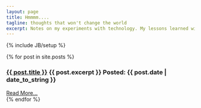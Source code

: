 ```yaml
---
layout: page
title: Hmmmm....
tagline: thoughts that won't change the world
excerpt: Notes on my experiments with technology. My lessons learned will be documented here, warts and all. Maybe it will be useful to someone.
---
```

{% include JB/setup %}

<div class="posts">
  {% for post in site.posts %}
    <div class="post">
	<h3 class="title"><a href="{{ BASE_PATH }}{{ post.url }}">{{ post.title }}</a>
	{{ post.excerpt }}
	<span class="date">Posted: {{ post.date | date_to_string }}</span></h3>
	<a class="more" href="{{ BASE_PATH }}{{ post.url }}">Read More...</a>
    </div>
  {% endfor %}
</div>


